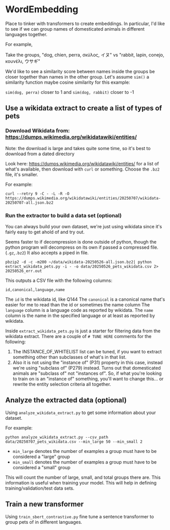# WordEmbedding

Place to tinker with transformers to create embeddings. In particular, I'd like to see if we can group
names of domesticated animals in different languages together.

For example,

Take the groups, "dog, chien, perra, σκύλος, イヌ" vs "rabbit, lapin, conejo, κουνέλι, ウサギ"

We'd like to see a similarity score between names inside the groups be closer together than
names in the other group. Let's assume `sim()` a similarity function maybe cosine similarity for this example:

`sim(dog, perra)` closer to 1 and  `sim(dog, rabbit)` closer to -1


## Use a wikidata extract to create a list of types of pets

### Download Wikidata from: https://dumps.wikimedia.org/wikidatawiki/entities/

Note: the download is large and takes quite some time, so it's best to download from a dated directory

Look here: https://dumps.wikimedia.org/wikidatawiki/entities/ for a list of what's available, then download with `curl` or something. Choose the `.bz2` file, it's smaller.

For example:

```
curl --retry 9 -C - -L -R -O https://dumps.wikimedia.org/wikidatawiki/entities/20250707/wikidata-20250707-all.json.bz2
```

### Run the extractor to build a data set (optional)

You can always build your own dataset, we're just using wikidata since it's fairly easy to get ahold of and try out.

Seems faster to if decompression is done outside of python, though the python program will decompress on its own if passed a compressed file. (`.gz`,`.bz2`) It also accepts a piped in file.

```
pbzip2 -d -c -m200 ~/data/wikidata-20250526-all.json.bz2| python extract_wikidata_pets.py -i - -o data/20250526_pets_wikidata.csv 2> 20250526_err.out
```

This outputs a CSV file with the following columns:

`id,canonical,language,name`

The `id` is the wikidata id, like Q144
The `canonical` is a canonical name that's easier for me to read than the id or sometimes the name column
The `language` column is a language code as reported by wikidata.
The `name` column is the name in the specified language or at least as reported by wikidata.

Inside `extract_wikidata_pets.py` is just a starter for filtering data from the wikidata extract. There are a couple of `# TUNE HERE` comments for the following:

1. The INSTANCE_OF_WHITELIST list can be tuned, if you want to extract something other than subclasses of what's in that list.
1. Also it is not using the "instance of" (P31) property in this case, instead we're using "subclass of" (P279) instead. Turns out that domesticated animals are "subclass of" not "instances of". So, if what you're looking to train on is an "instance of" something, you'll want to change this... or rewrite the entity selection criteria all together.

## Analyze the extracted data (optional)

Using `analyze_wikidata_extract.py` to get some information about your dataset.

For example:

```
python analyze_wikidata_extract.py --csv_path data/20250707_pets_wikidata.csv --min_large 50 --min_small 2
```

- `min_large` denotes the number of examples a group must have to be considered a "large" group
- `min_small` denotes the number of examples a group must have to be considered a "small" group

This will count the number of large, small, and total groups there are. This information is useful when training your model. This will help in defining training/validation/test data sets.


## Train a new transformer

Using `train_sbert_contrastive.py` fine tune a sentence transformer to group pets of in different languages.
